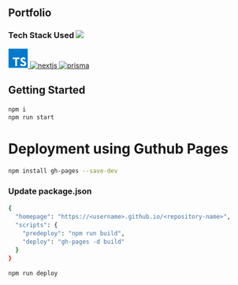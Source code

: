 ## Portfolio

<h3> Tech Stack Used <img src="https://media2.giphy.com/media/QssGEmpkyEOhBCb7e1/giphy.gif?cid=ecf05e47a0n3gi1bfqntqmob8g9aid1oyj2wr3ds3mg700bl&rid=giphy.gif" width="32px"> </h3>
<p align="left">
  <a href="https://www.typescriptlang.org/" target="_blank">
    <img src="https://raw.githubusercontent.com/devicons/devicon/master/icons/typescript/typescript-original.svg" alt="typescript" width="40" height="40"/>
  </a>
  <a href="https://nextjs.org/" target="_blank">
    <img src="https://cdn.jsdelivr.net/gh/devicons/devicon@latest/icons/react/react-original-wordmark.svg" alt="nextjs" width="60" height="40"/>
  </a>
  <a href="https://www.prisma.io/" target="_blank">
    <img src="https://cdn.jsdelivr.net/gh/devicons/devicon@latest/icons/githubcodespaces/githubcodespaces-original.svg" alt="prisma" width="40" height="40"/>
  </a>
</p>

## Getting Started
```bash
npm i
npm run start
```

# Deployment using Guthub Pages
```bash
npm install gh-pages --save-dev
```
### Update package.json

```bash
{
  "homepage": "https://<username>.github.io/<repository-name>",
  "scripts": {
    "predeploy": "npm run build",
    "deploy": "gh-pages -d build"
  }
}
```

```bash
npm run deploy
```